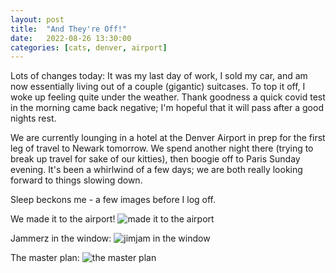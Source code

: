 ```yaml
---
layout: post
title:  "And They're Off!"
date:   2022-08-26 13:30:00
categories: [cats, denver, airport]
---
```


Lots of changes today: 
It was my last day of work, I sold my car, and am now essentially living out of a couple (gigantic) suitcases. To top it off, I woke up feeling quite under the weather. Thank goodness a quick covid test in the morning came back negative; I'm hopeful that it will pass after a good nights rest.

We are currently lounging in a hotel at the Denver Airport in prep for the first leg of travel to Newark tomorrow. We spend another night there (trying to break up travel for sake of our kitties), then boogie off to Paris Sunday evening. It's been a whirlwind of a few days; we are both really looking forward to things slowing down.

Sleep beckons me - a few images before I log off.

We made it to the airport!
![made it to the airport](https://filedn.com/laDhrvFbMCaQeUUeqc8SpMB/2022-08-26/20220826_165056.jpg)

Jammerz in the window:
![jimjam in the window](https://filedn.com/laDhrvFbMCaQeUUeqc8SpMB/2022-08-26/20220826_173220.jpg)

The master plan:
![the master plan](https://filedn.com/laDhrvFbMCaQeUUeqc8SpMB/2022-08-26/20220825_182158.jpg)

